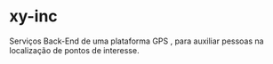 # xy-inc
Serviços Back-End de uma plataforma GPS , para auxiliar pessoas na localização de pontos de interesse.
